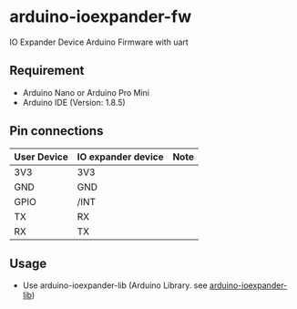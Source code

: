 # arduino-ioexpander-fw
IO Expander Device Arduino Firmware with uart

## Requirement

- Arduino Nano or Arduino Pro Mini
- Arduino IDE (Version: 1.8.5)

##  Pin connections

|User Device  |IO expander device  |Note  |
|---|---|---|
|3V3 |3V3  ||
|GND  |GND  ||
|GPIO  | /INT ||
|TX  | RX ||
|RX  | TX ||

## Usage 
 - Use arduino-ioexpander-lib (Arduino Library. see [arduino-ioexpander-lib](https://github.com/bigw00d/arduino-ioexpander-lib))
